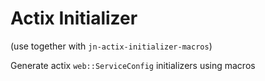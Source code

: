 # Actix Initializer
(use together with `jn-actix-initializer-macros`)

Generate actix `web::ServiceConfig` initializers using macros
